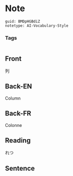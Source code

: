 # Note
```
guid: BMDpHGBdiZ
notetype: AI-Vocabulary-Style
```

### Tags
```
```

## Front
列

## Back-EN
Column

## Back-FR
Colonne

## Reading
れつ

## Sentence

